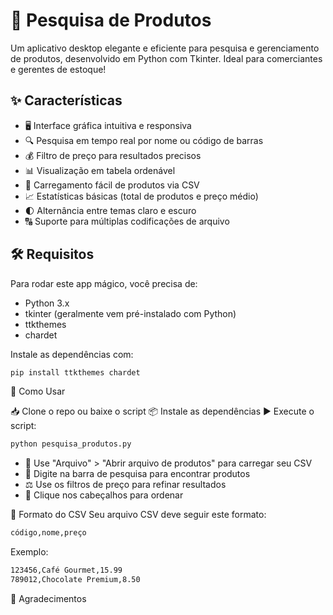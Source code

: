 # 🛒 Pesquisa de Produtos

Um aplicativo desktop elegante e eficiente para pesquisa e gerenciamento de produtos, desenvolvido em Python com Tkinter. Ideal para comerciantes e gerentes de estoque!

## ✨ Características

- 🖥️ Interface gráfica intuitiva e responsiva
- 🔍 Pesquisa em tempo real por nome ou código de barras
- 💰 Filtro de preço para resultados precisos
- 📊 Visualização em tabela ordenável
- 📁 Carregamento fácil de produtos via CSV
- 📈 Estatísticas básicas (total de produtos e preço médio)
- 🌓 Alternância entre temas claro e escuro
- 🔠 Suporte para múltiplas codificações de arquivo

## 🛠️ Requisitos

Para rodar este app mágico, você precisa de:

- Python 3.x
- tkinter (geralmente vem pré-instalado com Python)
- ttkthemes
- chardet

Instale as dependências com:

```bash
pip install ttkthemes chardet
```
🚀 Como Usar

📥 Clone o repo ou baixe o script
📦 Instale as dependências
▶️ Execute o script:

```bash
python pesquisa_produtos.py
```
- 📂 Use "Arquivo" > "Abrir arquivo de produtos" para carregar seu CSV
- 🔎 Digite na barra de pesquisa para encontrar produtos
- ⚖️ Use os filtros de preço para refinar resultados
- 🔢 Clique nos cabeçalhos para ordenar

📄 Formato do CSV
Seu arquivo CSV deve seguir este formato:

```bash
código,nome,preço
```
Exemplo:
```bash
123456,Café Gourmet,15.99
789012,Chocolate Premium,8.50
```
🙏 Agradecimentos


